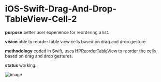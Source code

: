# iOS-Swift-Drag-And-Drop-TableView-Cell-2

**purpose** better user experience for reordering a list.

**vision** able to reorder table view cells based on drag and drop gesture.

**methodology** coded in Swift, uses [HPReorderTableView](https://github.com/hpique/HPReorderTableView) to reorder the cells based on drag and drop gestures.

**status** working.

![image](http://i.imgur.com/FbCxHpF.gif)
